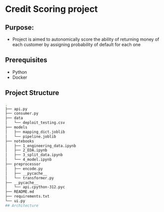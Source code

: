 # Credit Scoring project
## Purpose: 
 * Project is aimed to autonomically score the ability of returning money of each customer by assigning probability of default for each one
## Prerequisites
  * Python 
  * Docker
## Project Structure
```bash
.
├── api.py
├── consumer.py
├── data
│   └── deploit_testing.csv
├── models
│   ├── mapping_dict.joblib
│   └── pipeline.joblib
├── notebooks
│   ├── 1_engineering_data.ipynb
│   ├── 2_EDA.ipynb
│   ├── 3_split_data.ipynb
│   └── 4_model.ipynb
├── preprocessor
│   ├── encode.py
│   ├── __pycache__
│   └── transformer.py
├── __pycache__
│   └── api.cpython-312.pyc
├── README.md
├── requirements.txt
└── ui.py
## Architecture

